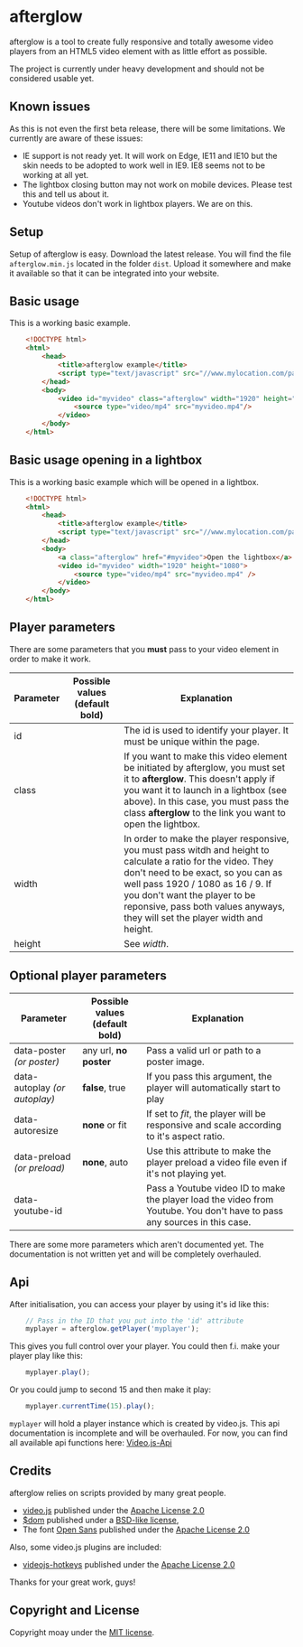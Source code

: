# afterglow

afterglow is a tool to create fully responsive and totally awesome video players from an HTML5 video element with as little effort as possible.

The project is currently under heavy development and should not be considered usable yet.

## Known issues

As this is not even the first beta release, there will be some limitations. We currently are aware of these issues:

- IE support is not ready yet. It will work on Edge, IE11 and IE10 but the skin needs to be adopted to work well in IE9. IE8 seems not to be working at all yet.
- The lightbox closing button may not work on mobile devices. Please test this and tell us about it.
- Youtube videos don't work in lightbox players. We are on this.

## Setup

Setup of afterglow is easy. Download the latest release. You will find the file `afterglow.min.js` located in the folder `dist`. Upload it somewhere and make it available so that it can be integrated into your website.

## Basic usage

This is a working basic example.

```html
    <!DOCTYPE html>
    <html>
        <head>
            <title>afterglow example</title>
            <script type="text/javascript" src="//www.mylocation.com/path/to/afterglow.min.js"></script>
        </head>
        <body>
            <video id="myvideo" class="afterglow" width="1920" height="1080">
                <source type="video/mp4" src="myvideo.mp4"/>
            </video>
        </body>
    </html>
```

## Basic usage opening in a lightbox

This is a working basic example which will be opened in a lightbox.

```html
    <!DOCTYPE html>
    <html>
        <head>
            <title>afterglow example</title>
            <script type="text/javascript" src="//www.mylocation.com/path/to/afterglow.min.js"></script>
        </head>
        <body>
            <a class="afterglow" href="#myvideo">Open the lightbox</a>
            <video id="myvideo" width="1920" height="1080">
                <source type="video/mp4" src="myvideo.mp4" />
            </video>
        </body>
    </html>
```

## Player parameters

There are some parameters that you **must** pass to your video element in order to make it work.

| Parameter  | Possible values (**default** bold)     | Explanation  |
|---|---|---|
| id |  | The id is used to identify your player. It must be unique within the page. |
| class | | If you want to make this video element be initiated by afterglow, you must set it to **afterglow**. This doesn't apply if you want it to launch in a lightbox (see above). In this case, you must pass the class **afterglow** to the link you want to open the lightbox. |
| width | | In order to make the player responsive, you must pass witdh and height to calculate a ratio for the video. They don't need to be exact, so you can as well pass 1920 / 1080 as 16 / 9. If you don't want the player to be reponsive, pass both values anyways, they will set the player width and height. |
| height | | See *width*. |

## Optional player parameters

| Parameter  | Possible values (**default** bold)     | Explanation  |
|---|---|---|
|data-poster *(or poster)*| any url, **no poster** | Pass a valid url or path to a poster image.      |
|data-autoplay *(or autoplay)*       |**false**, true       | If you pass this argument, the player will automatically start to play    |
| data-autoresize  | **none** or fit      | If set to *fit*, the player will be responsive and scale according to it's aspect ratio. |
| data-preload *(or preload)* | **none**, auto | Use this attribute to make the player preload a video file even if it's not playing yet. | 
| data-youtube-id | | Pass a Youtube video ID to make the player load the video from Youtube. You don't have to pass any sources in this case. |

There are some more parameters which aren't documented yet. The documentation is not written yet and will be completely overhauled.

## Api

After initialisation, you can access your player by using it's id like this:

```javascript
    // Pass in the ID that you put into the 'id' attribute
    myplayer = afterglow.getPlayer('myplayer');
```

This gives you full control over your player. You could then f.i. make your player play like this:

```javascript
    myplayer.play();
```

Or you could jump to second 15 and then make it play:

```javascript
    myplayer.currentTime(15).play();
```

`myplayer` will hold a player instance which is created by video.js. This api documentation is incomplete and will be overhauled. For now, you can find all available api functions here: [Video.js-Api](https://github.com/videojs/video.js/blob/master/docs/api/vjs.Player.md#methods)

## Credits

afterglow relies on scripts provided by many great people.

- [video.js](http://www.videojs.com/) published under the [Apache License 2.0](https://github.com/videojs/video.js/blob/master/LICENSE)
- [$dom](http://julienw.github.io/dollardom/) published under a [BSD-like license](https://github.com/julienw/dollardom/blob/master/LICENSE),
- The font [Open Sans](https://www.google.com/fonts/specimen/Open+Sans) published under the [Apache License 2.0](http://www.apache.org/licenses/LICENSE-2.0.html)

Also, some video.js plugins are included:

- [videojs-hotkeys](https://github.com/ctd1500/videojs-hotkeys) published under the [Apache License 2.0](https://github.com/ctd1500/videojs-hotkeys/blob/master/LICENSE.md)

Thanks for your great work, guys!

## Copyright and License

Copyright moay under the [MIT license](LICENSE.md).
